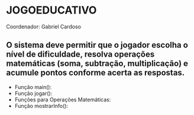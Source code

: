 # JOGOEDUCATIVO

Coordenador: Gabriel Cardoso

## O sistema deve permitir que o jogador escolha o nível de dificuldade, resolva operações matemáticas (soma, subtração, multiplicação) e acumule pontos conforme acerta as respostas.

- Função main():
- Função jogar():
- Funções para Operações Matemáticas:
- Função mostrarInfo():
